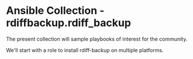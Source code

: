 # Ansible Collection - rdiffbackup.rdiff_backup

The present collection will sample playbooks of interest for the community.

We'll start with a role to install rdiff-backup on multiple platforms.
